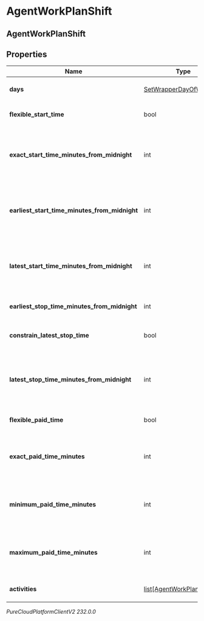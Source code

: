 # AgentWorkPlanShift

## AgentWorkPlanShift

## Properties

|Name | Type | Description | Notes|
|------------ | ------------- | ------------- | -------------|
| **days** | [SetWrapperDayOfWeek](SetWrapperDayOfWeek) | Days of the week applicable for this shift | |
| **flexible_start_time** | bool | Whether the start time of the shift is flexible | |
| **exact_start_time_minutes_from_midnight** | int | Exact start time of the shift defined as offset minutes from midnight. Used if flexibleStartTime &#x3D;&#x3D; false | |
| **earliest_start_time_minutes_from_midnight** | int | Earliest start time of the shift defined as offset minutes from midnight. Used if flexibleStartTime &#x3D;&#x3D; true | |
| **latest_start_time_minutes_from_midnight** | int | Latest start time of the shift defined as offset minutes from midnight. Used if flexibleStartTime &#x3D;&#x3D; true | |
| **earliest_stop_time_minutes_from_midnight** | int | This is the earliest time a shift can end | |
| **constrain_latest_stop_time** | bool | Whether the latest stop time constraint for the shift is enabled | |
| **latest_stop_time_minutes_from_midnight** | int | Latest stop time of the shift defined as offset minutes from midnight. Used if constrainStopTime &#x3D;&#x3D; true | |
| **flexible_paid_time** | bool | Whether the paid time setting for the shift is flexible | |
| **exact_paid_time_minutes** | int | Exact paid time in minutes configured for the shift. Used if flexiblePaidTime &#x3D;&#x3D; false | |
| **minimum_paid_time_minutes** | int | Minimum paid time in minutes configured for the shift. Used if flexiblePaidTime &#x3D;&#x3D; true | |
| **maximum_paid_time_minutes** | int | Maximum paid time in minutes configured for the shift. Used if flexiblePaidTime &#x3D;&#x3D; true | |
| **activities** | [list[AgentWorkPlanActivity]](AgentWorkPlanActivity) | Activities configured for this shift | |



_PureCloudPlatformClientV2 232.0.0_
